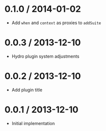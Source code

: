 
0.1.0 / 2014-01-02
==================

  * Add `when` and `context` as proxies to `addSuite`

0.0.3 / 2013-12-10
==================

  * Hydro plugin system adjustments

0.0.2 / 2013-12-10
==================

  * Add plugin title

0.0.1 / 2013-12-10
==================

  * Initial implementation
